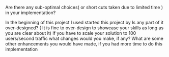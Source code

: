 Are there any sub-optimal choices( or short cuts taken due to limited time ) in your implementation?

In the beginning of this project I used  started this project by 
Is any part of it over-designed? ( It is fine to over-design to showcase your skills as long as you are clear about it)
If you have to scale your solution to 100 users/second traffic what changes would you make, if any?
What are some other enhancements you would have made, if you had more time to do this implementation
